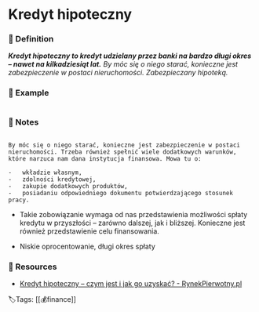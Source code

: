 # Kredyt hipoteczny


### 📍 Definition 
 _**Kredyt hipoteczny to kredyt udzielany przez banki na bardzo długi okres – nawet na kilkadziesiąt lat.** By móc się o niego starać, konieczne jest zabezpieczenie w postaci nieruchomości. Zabezpieczany hipoteką._

### 🔎 Example
```ad-example

```

### 📝 Notes
``` ad-note

By móc się o niego starać, konieczne jest zabezpieczenie w postaci nieruchomości. Trzeba również spełnić wiele dodatkowych warunków, które narzuca nam dana instytucja finansowa. Mowa tu o:

-   wkładzie własnym,
-   zdolności kredytowej,
-   zakupie dodatkowych produktów,
-   posiadaniu odpowiedniego dokumentu potwierdzającego stosunek pracy.
```
- Takie zobowiązanie wymaga od nas przedstawienia możliwości spłaty kredytu w przyszłości – zarówno dalszej, jak i bliższej. Konieczne jest również przedstawienie celu finansowania.

- Niskie oprocentowanie, długi okres spłaty

### 📂 Resources
- [Kredyt hipoteczny – czym jest i jak go uzyskać? - RynekPierwotny.pl](https://rynekpierwotny.pl/wiadomosci-mieszkaniowe/kredyt-hipoteczny-czym-jest-i-jak-go-uzyskac/10569/)


🏷Tags: [[💰finance]]
